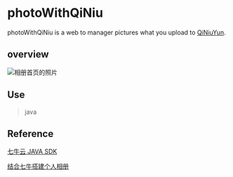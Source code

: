 # photoWithQiNiu
photoWithQiNiu is a web to manager pictures what you upload to  [QiNiuYun](http://www.qiniu.com/).

## overview

![相册首页的照片](http://ojv5aubgx.bkt.clouddn.com/renaultphoto/98d8ebe7-df75-44cc-ae1a-9cf90ad86d19)

## Use
> java 

## Reference
[七牛云 JAVA SDK](https://developer.qiniu.com/kodo/sdk/java)

[结合七牛搭建个人相册](https://www.shiyanlou.com/courses/54)

